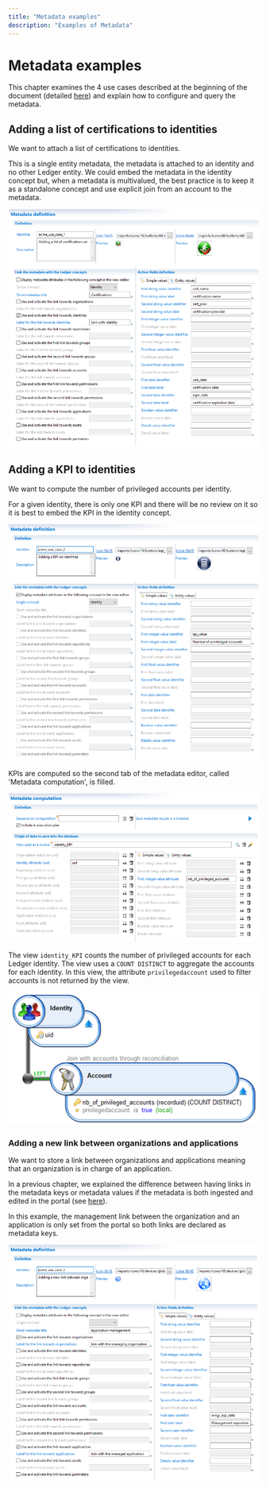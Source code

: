 ```yaml
---
title: "Metadata examples"
description: "Examples of Metadata"
---
```


# Metadata examples

This chapter examines the 4 use cases described at the beginning of the document (detailed [here](./01-concept)) and explain how to configure and query the metadata.

## Adding a list of certifications to identities

We want to attach a list of certifications to identities.

This is a single entity metadata, the metadata is attached to an identity and no other Ledger entity.
We could embed the metadata in the identity concept but, when a metadata is multivalued, the best practice is to keep it as a standalone concept and use explicit join from an account to the metadata.

![Metadata use case 1](./images/metadata_use_case_1_configuration.png "Metadata use case 1")

## Adding a KPI to identities

We want to compute the number of privileged accounts per identity.

For a given identity, there is only one KPI and there will be no review on it so it is best to embed the KPI in the identity concept.

![Metadata use case 2](./images/metadata_use_case_2_configuration.png "Metadata use case 2")

KPIs are computed so the second tab of the metadata editor, called 'Metadata computation', is filled.

![Metadata use case 2 computation](./images/metadata_use_case_2_computation.png "Metadata use case 2 computation")

The view `identity_KPI` counts the number of privileged accounts for each Ledger identity. The view uses a `COUNT DISTINCT` to aggregate the accounts for each identity.
In this view, the attribute `privilegedaccount` used to filter accounts is not returned by the view.

![Metadata use case 2 view](./images/metadata_use_case_2_view.png "Metadata use case 2 view")

### Adding a new link between organizations and applications

We want to store a link between organizations and applications meaning that an organization is in charge of an application.

In a previous chapter, we explained the difference between having links in the metadata keys or metadata values if the metadata is both ingested and edited in the portal (see [here](./03-life-cycle)).

In this example, the management link between the organization and an application is only set from the portal so both links are declared as metadata keys.

![Metadata use case 3](./images/metadata_use_case_3_configuration.png "Metadata use case 3")
